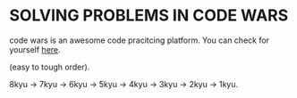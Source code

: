 # SOLVING PROBLEMS IN CODE WARS

code wars is an awesome code pracitcing platform. You can check for yourself [here](https://www.codewars.com).

(easy to tough order).

8kyu -> 7kyu -> 6kyu -> 5kyu -> 4kyu -> 3kyu -> 2kyu -> 1kyu.

